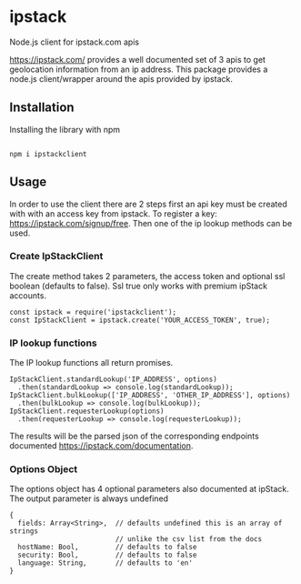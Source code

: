# ipstack
Node.js client for ipstack.com apis

https://ipstack.com/ provides a well documented set of 3 apis to get geolocation information from an ip address.  This package provides a node.js client/wrapper around the apis provided by ipstack.

## Installation
Installing the library with npm
```

npm i ipstackclient
```

## Usage
In order to use the client there are 2 steps first an api key must be created with with an access key from ipstack.  To register a key: https://ipstack.com/signup/free.  Then one of the ip lookup methods can be used.

### Create IpStackClient
The create method takes 2 parameters, the access token and optional ssl boolean (defaults to false). Ssl true only works with premium ipStack accounts.
```
const ipstack = require('ipstackclient');
const IpStackClient = ipstack.create('YOUR_ACCESS_TOKEN', true);
```

### IP lookup functions
The IP lookup functions all return promises.
```
IpStackClient.standardLookup('IP_ADDRESS', options)
  .then(standardLookup => console.log(standardLookup));
IpStackClient.bulkLookup(['IP_ADDRESS', 'OTHER_IP_ADDRESS'], options)
  .then(bulkLookup => console.log(bulkLookup));
IpStackClient.requesterLookup(options)
  .then(requesterLookup => console.log(requesterLookup));
```
The results will be the parsed json of the corresponding endpoints documented https://ipstack.com/documentation.

### Options Object
The options object has 4 optional parameters also documented at ipStack.  The output parameter is always undefined
```
{
  fields: Array<String>,  // defaults undefined this is an array of strings
                          // unlike the csv list from the docs
  hostName: Bool,         // defaults to false
  security: Bool,         // defaults to false
  language: String,       // defaults to 'en'
}
```
